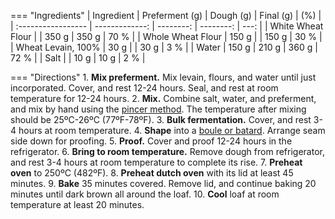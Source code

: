=== "Ingredients"
    | Ingredient         | Preferment (g) | Dough (g) | Final (g) |  (%) |
    | :----------------- | -------------: | --------: | --------: | ---: |
    | White Wheat Flour  |                |     350 g |     350 g | 70 % |
    | Whole Wheat Flour  |          150 g |           |     150 g | 30 % |
    | Wheat Levain, 100% |           30 g |           |      30 g |  3 % |
    | Water              |          150 g |     210 g |     360 g | 72 % |
    | Salt               |                |      10 g |      10 g |  2 % |

=== "Directions"
    1. **Mix preferment.** Mix levain, flours, and water until just incorporated. Cover, and rest 12-24 hours. Seal, and rest at room temperature for 12-24 hours.
    2. **Mix.** Combine salt, water, and preferment, and mix by hand using the [pincer method](https://www.youtube.com/watch?v=HoY7CPw0E1s). The temperature after mixing should be 25ºC-26ºC (77ºF-78ºF).
    3. **Bulk fermentation.** Cover, and rest 3-4 hours at room temperature.
    4. **Shape** into a [boule or batard](https://www.thefreshloaf.com/handbook/shaping). Arrange seam side down for proofing.
    5. **Proof.** Cover and proof 12-24 hours in the refrigerator.
    6. **Bring to room temperature.** Remove dough from refrigerator, and rest 3-4 hours at room temperature to complete its rise.
    7. **Preheat oven** to 250ºC (482ºF).
    8. **Preheat dutch oven** with its lid at least 45 minutes.
    9. **Bake** 35 minutes covered. Remove lid, and continue baking 20 minutes until dark brown all around the loaf.
    10. **Cool** loaf at room temperature at least 20 minutes.

[^1]:
    Mann, Floyd, Jeff Miller, David Snyder, and Eric Hanner.
    ["San Francisco Style Sourdough."](https://www.thefreshloaf.com/handbook/san-francisco-style-sourdough) _The Fresh Loaf._ 7 February 2009.
